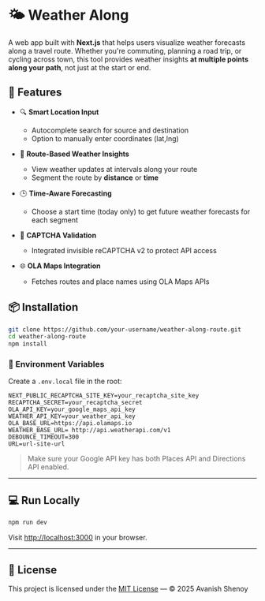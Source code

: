 # 🌤️ Weather Along 

A web app built with **Next.js** that helps users visualize weather forecasts along a travel route. Whether you're commuting, planning a road trip, or cycling across town, this tool provides weather insights **at multiple points along your path**, not just at the start or end.


## 🚀 Features

- 🔍 **Smart Location Input**  
  - Autocomplete search for source and destination  
  - Option to manually enter coordinates (lat,lng)

- 🧭 **Route-Based Weather Insights**  
  - View weather updates at intervals along your route  
  - Segment the route by **distance** or **time**

- 🕒 **Time-Aware Forecasting**  
  - Choose a start time (today only) to get future weather forecasts for each segment

- 🧠 **CAPTCHA Validation**  
  - Integrated invisible reCAPTCHA v2 to protect API access

- 🌐 **OLA Maps Integration**  
  - Fetches routes and place names using OLA Maps APIs


## 📦 Installation

```bash
git clone https://github.com/your-username/weather-along-route.git
cd weather-along-route
npm install
````

### 🔐 Environment Variables

Create a `.env.local` file in the root:

```env
NEXT_PUBLIC_RECAPTCHA_SITE_KEY=your_recaptcha_site_key
RECAPTCHA_SECRET=your_recaptcha_secret
OLA_API_KEY=your_google_maps_api_key
WEATHER_API_KEY=your_weather_api_key
OLA_BASE_URL=https://api.olamaps.io
WEATHER_BASE_URL= http://api.weatherapi.com/v1
DEBOUNCE_TIMEOUT=300
URL=url-site-url
```

> Make sure your Google API key has both Places API and Directions API enabled.

---

## 💻 Run Locally

```bash
npm run dev
```

Visit [http://localhost:3000](http://localhost:3000) in your browser.

---

## 📄 License

This project is licensed under the [MIT License](./LICENSE) — © 2025 Avanish Shenoy


